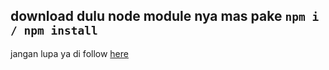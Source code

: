 ## download dulu node module nya mas pake `npm i / npm install`

jangan lupa ya di follow [here](https://instagram.com/bima_derian)
